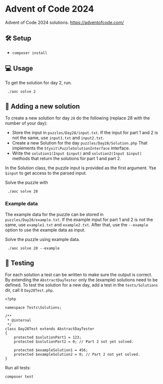# Advent of Code 2024
Advent of Code 2024 solutions. https://adventofcode.com/

## 🛠 Setup
- `composer install`

## 💻 Usage
To get the solution for day 2, run.
```
 ./aoc solve 2
```

## 👷 Adding a new solution
To create a new solution for day `28` do the following (replace 28 with the number of your day):
- Store the input in `puzzles/Day28/input.txt`. If the input for part 1 and 2 is not the same, use `input1.txt` and `input2.txt`.
- Create a new Solution for the day `puzzles/Day28/Solution.php` That implements the `Styxit\PuzzleSolutionInterface` interface.
- Write the `solution1(Input $input)` and `solution2(Input $input)` methods that return the solutions for part 1 and part 2.

In the Solution class, the puzzle input is provided as the first argument. Yse `$input` to get access to the parsed input.

Solve the puzzle with
```
 ./aoc solve 28
```

### Example data
The example data for the puzzle can be stored in `puzzles/Day28/example.txt`. If the example input for part 1 and 2 is not the same, use `example1.txt` and `example2.txt`. After that, use the `--example` option to use the example data as input.

Solve the puzzle using example data.
```
 ./aoc solve 28 --example
```

## 🐞 Testing
For each solution a test can be written to make sure the output is correct. By extending the `AbstractDayTester` only the (example) solutions need to be defined. To test the solution for a new day, add a test in the `tests/Solutions` dir, call it `Day28Test.php`.

```
<?php

namespace Tests\Solutions;

/**
 * @internal
 */
class Day28Test extends AbstractDayTester
{
    protected $solutionPart1 = 123;
    protected $solutionPart2 = 0; // Part 2 not yet solved.

    protected $exampleSolution1 = 456;
    protected $exampleSolution2 = 0; // Part 2 not yet solved.
}
```

Run all tests: 
```
composer test
```

